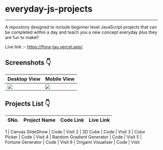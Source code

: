 # everyday-js-projects
<hr/>
A repository designed to include beginner level JavaScript projects that can be completed within a day and teach you a new concept everyday plus they are fun to make!!

Live link :- https://flora-tau.vercel.app/
 
 ## Screenshots :point_down:
 Desktop View | Mobile View
 ------------ | ------------- 
<img src="https://res.cloudinary.com/djix6uusx/image/upload/v1643070769/desktop-view_tdi6wc.jpg"/>  | <img src="https://res.cloudinary.com/djix6uusx/image/upload/v1643070806/mobile-view_wrb9ny.jpg"/> 


 
 ## Projects List :point_down:
 SNo. | Project Name | Code Link | Live Link
 ------------ | -------------|--------------|----------

1 | Canvas SlideShow | Code | Visit
2 | 3D Cube | Code | Visit
3 | Color Picker | Code | Visit
4 | Random Gradient Generator | Code | Visit
5 | Fortune Generator | Code | Visit
6 | Origami Visualiser | Code | Visit
